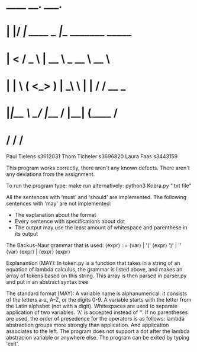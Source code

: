 #  ____  __.          ___.                      
# |    |/ _|   ____   \_ |__   _______  _____   
# |      <    /  _ \   | __ \  \_  __ \ \__  \  
# |    |  \  (  <_> )  | \_\ \  |  | \/  / __ \_
# |____|__ \  \____/   |___  /  |__|    (____  /
#         \/               \/                \/ 

Paul Tielens s3612031
Thom Ticheler s3696820
Laura Faas s3443159

This program works correctly, there aren't any known defects.
There aren't any deviations from the assignment. 

To run the program type:
make run
alternatively:
python3 Kobra.py ".txt file"

All the sentences with 'must' and 'should' are implemented.
The following sentences with 'may' are not implemented:
- The explanation about the format
- Every sentence with specifications about dot
- The output may use the least amount of whitespace and parenthese in its output
  
The Backus-Naur grammar that is used:
⟨expr⟩ ::= ⟨var⟩ | '(' ⟨expr⟩ ')' | '\' ⟨var⟩ ⟨expr⟩ | ⟨expr⟩ ⟨expr⟩

Explanantion (MAY):
In token.py is a function that takes in a string of an equation of lambda calculus, the grammar is listed above, and makes an array of tokens based on this string.
This array is then parsed in parser.py and put in an abstract syntax tree

The standard format (MAY):
A variable name is alphanumerical: it consists of the letters a-z, A-Z, or the digits 0-9. 
A variable starts with the letter from the Latin alphabet (not with a digit). 
Whitespaces are used to separate application of two variables. 'λ' is accepted instead of '\'.
If no parentheses are used, the order of presedence for the operators
is as follows: lambda abstraction groups more strongly than application. And application associates to the left. The program does not support a dot after the lambda abstracion variable or anywhere else.
The program can be exited by typing 'exit'.

